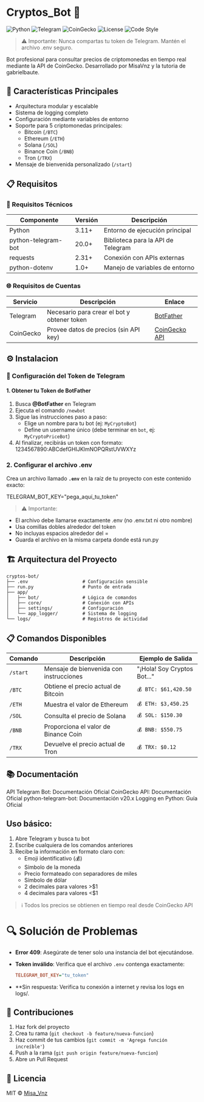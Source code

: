 # Cryptos_Bot 🤖

![Python](https://img.shields.io/badge/Python-3.11%252B-blue?logo=python&logoColor=white)
![Telegram](https://img.shields.io/badge/Telegram-Bot-26A5E4?logo=telegram)
![CoinGecko](https://img.shields.io/badge/CoinGecko-API-yellow)
![License](https://img.shields.io/badge/License-MIT-green.svg)
![Code Style](https://img.shields.io/badge/code%2520style-black-000000.svg)

> ⚠️  Importante: Nunca compartas tu token de Telegram. Mantén el archivo .env seguro.

Bot profesional para consultar precios de criptomonedas en tiempo real mediante la API de CoinGecko. Desarrollado por MisaVnz y la tutoria de gabrielbaute.

## 🌟 Características Principales
- Arquitectura modular y escalable
- Sistema de logging completo
- Configuración mediante variables de entorno
- Soporte para 5 criptomonedas principales:
  - Bitcoin (`/BTC`)
  - Ethereum (`/ETH`)
  - Solana (`/SOL`)
  - Binance Coin (`/BNB`)
  - Tron (`/TRX`)
- Mensaje de bienvenida personalizado (`/start`)

## 📋 Requisitos

### 🔧 Requisitos Técnicos

| Componente           | Versión    | Descripción                          |
|----------------------|------------|--------------------------------------|
| Python               | 3.11+      | Entorno de ejecución principal       |
| python-telegram-bot  | 20.0+      | Biblioteca para la API de Telegram   |
| requests             | 2.31+      | Conexión con APIs externas           |
| python-dotenv        | 1.0+       | Manejo de variables de entorno       |

### 🌐 Requisitos de Cuentas

| Servicio  | Descripción                                  | Enlace                      |
|-----------|----------------------------------------------|-----------------------------|
| Telegram  | Necesario para crear el bot y obtener token  | [BotFather](https://t.me/BotFather) |
| CoinGecko | Provee datos de precios (sin API key)        | [CoinGecko API](https://www.coingecko.com/en/api) |

## ⚙️ Instalacion

### 🔑 Configuración del Token de Telegram

#### 1. Obtener tu Token de BotFather
1. Busca **@BotFather** en Telegram
2. Ejecuta el comando `/newbot`
3. Sigue las instrucciones paso a paso:
   - Elige un nombre para tu bot (ej: `MyCryptoBot`)
   - Define un username único (debe terminar en `bot`, ej: `MyCryptoPriceBot`)
4. Al finalizar, recibirás un token con formato: 1234567890:ABCdefGHIJKlmNOPQRstUVWXYz

### 2. Configurar el archivo .env
Crea un archivo llamado **`.env`** en la raíz de tu proyecto con este contenido exacto:

TELEGRAM_BOT_KEY="pega_aquí_tu_token"

> ⚠️  Importante:

  - El archivo debe llamarse exactamente .env (no .env.txt ni otro nombre)
  - Usa comillas dobles alrededor del token
  - No incluyas espacios alrededor del =
  - Guarda el archivo en la misma carpeta donde está run.py

## 🏗️ Arquitectura del Proyecto

```text
cryptos-bot/
├── .env                    # Configuración sensible
├── run.py                  # Punto de entrada
├── app/
│   ├── bot/                # Lógica de comandos
│   ├── core/               # Conexión con APIs
│   ├── settings/           # Configuración
│   └── app_logger/         # Sistema de logging
└── logs/                   # Registros de actividad
```

## 📋 Comandos Disponibles

| Comando | Descripción | Ejemplo de Salida |
|---------|-------------|-------------------|
| `/start` | Mensaje de bienvenida con instrucciones | "¡Hola! Soy Cryptos Bot..." |
| `/BTC`   | Obtiene el precio actual de Bitcoin | `💰 BTC: $61,420.50` |
| `/ETH`   | Muestra el valor de Ethereum | `💰 ETH: $3,450.25` |
| `/SOL`   | Consulta el precio de Solana | `💰 SOL: $150.30` |
| `/BNB`   | Proporciona el valor de Binance Coin | `💰 BNB: $550.75` |
| `/TRX`   | Devuelve el precio actual de Tron | `💰 TRX: $0.12` |

## 📚 Documentación

API Telegram Bot: Documentación Oficial
CoinGecko API: Documentación Oficial
python-telegram-bot: Documentación v20.x
Logging en Python: Guía Oficial

## Uso básico:
1. Abre Telegram y busca tu bot
2. Escribe cualquiera de los comandos anteriores
3. Recibe la información en formato claro con:
   - Emoji identificativo (💰)
   - Símbolo de la moneda
   - Precio formateado con separadores de miles
   - Símbolo de dólar
   - 2 decimales para valores >$1
   - 4 decimales para valores <$1

> ℹ️ Todos los precios se obtienen en tiempo real desde CoinGecko API

# 🔍 Solución de Problemas

- **Error 409**: Asegúrate de tener solo una instancia del bot ejecutándose.
- **Token inválido**: Verifica que el archivo `.env` contenga exactamente:

  ```ini
  TELEGRAM_BOT_KEY="tu_token"

- **Sin respuesta: Verifica tu conexión a internet y revisa los logs en logs/.

## 🤝 Contribuciones
1. Haz fork del proyecto
2. Crea tu rama (`git checkout -b feature/nueva-funcion`)
3. Haz commit de tus cambios (`git commit -m 'Agrega función increíble'`)
4. Push a la rama (`git push origin feature/nueva-funcion`)
5. Abre un Pull Request

## 📄 Licencia

MIT © [Misa_Vnz](https://github.com/MisaVnz)
